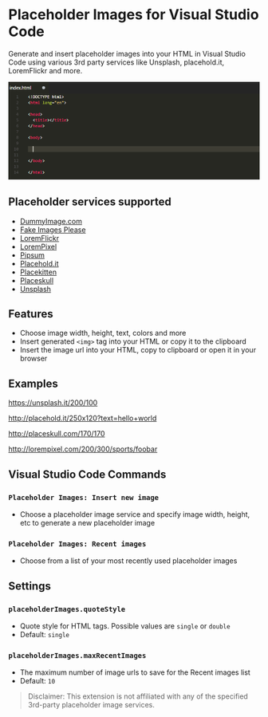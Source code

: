 # Placeholder Images for Visual Studio Code

Generate and insert placeholder images into your HTML in Visual Studio Code using various 3rd party services like Unsplash, placehold.it, LoremFlickr and more.

![Generating a placeholder image using placehold.it](images/example.gif)

## Placeholder services supported
- [DummyImage.com](https://dummyimage.com/)
- [Fake Images Please](https://fakeimg.pl)
- [LoremFlickr](http://loremflickr.com)
- [LoremPixel](http://lorempixel.com)
- [Pipsum](http://pipsum.com)
- [Placehold.it](http://placehold.it)
- [Placekitten](http://placekitten.com)
- [Placeskull](http://placeskull.com)
- [Unsplash](https://unsplash.it/)

## Features
- Choose image width, height, text, colors and more
- Insert generated `<img>` tag into your HTML or copy it to the clipboard
- Insert the image url into your HTML, copy to clipboard or open it in your browser

## Examples

https://unsplash.it/200/100

http://placehold.it/250x120?text=hello+world

http://placeskull.com/170/170

http://lorempixel.com/200/300/sports/foobar

## Visual Studio Code Commands

### `Placeholder Images: Insert new image`

- Choose a placeholder image service and specify image width, height, etc to generate a new placeholder image

### `Placeholder Images: Recent images`

- Choose from a list of your most recently used placeholder images

## Settings

### `placeholderImages.quoteStyle`

- Quote style for HTML tags. Possible values are `single` or `double`
- Default: `single`

### `placeholderImages.maxRecentImages`

- The maximum number of image urls to save for the Recent images list
- Default: `10`

> Disclaimer: This extension is not affiliated with any of the specified 3rd-party placeholder image services.